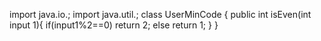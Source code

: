import java.io.; 
import java.util.;
class UserMinCode { 
    public int isEven(int input 1){ 
         if(input1%2==0) 
             return 2; 
         else
             return 1; 
             }
      }




      
